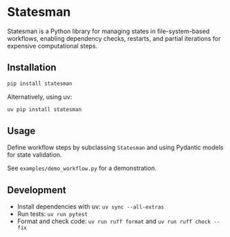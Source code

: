 # Statesman

Statesman is a Python library for managing states in file-system-based workflows, enabling dependency checks, restarts, and partial iterations for expensive computational steps.

## Installation

```bash
pip install statesman
```

Alternatively, using uv:
```bash
uv pip install statesman
```

## Usage

Define workflow steps by subclassing `Statesman` and using Pydantic models for state validation.

See `examples/demo_workflow.py` for a demonstration.

## Development

- Install dependencies with uv: `uv sync --all-extras`
- Run tests: `uv run pytest`
- Format and check code: `uv run ruff format` and `uv run ruff check --fix`
